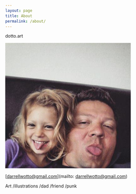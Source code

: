 ```yaml
---
layout: page
title: About
permalink: /about/
---
```

dotto.art

![alt text](https://raw.githubusercontent.com/dotto-art/dotto-art.github.io/master/_includes/dotto.png "DOTTO.ART  Angry whales via Dart.Studio.")

[darrellwotto@gmail.com](mailto: darrellwotto@gmail.com)

 Art /illustrations /dad /friend /punk
